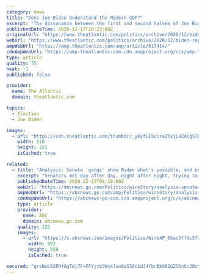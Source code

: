 ```yaml
---
category: news
title: "Does Joe Biden Understand the Modern GOP?"
excerpt: "The dissonance between the first and second halves of Joe Biden’s landmark speech this week encapsulates a central strategic challenge he’ll face as. During his vict"
publishedDateTime: 2020-12-17T20:23:00Z
originalUrl: "https://www.theatlantic.com/politics/archive/2020/12/biden-republicans-cooperation-covid/617414/"
webUrl: "https://www.theatlantic.com/politics/archive/2020/12/biden-republicans-cooperation-covid/617414/"
ampWebUrl: "https://amp.theatlantic.com/amp/article/617414/"
cdnAmpWebUrl: "https://amp-theatlantic-com.cdn.ampproject.org/c/s/amp.theatlantic.com/amp/article/617414/"
type: article
quality: 75
heat: -1
published: false

provider:
  name: The Atlantic
  domain: theatlantic.com

topics:
  - Election
  - Joe Biden

images:
  - url: "https://cdn.theatlantic.com/thumbor/_yKyfLE5ccroZTxjL4ZACgSlBN4=/570x321/media/img/mt/2020/12/2020_12_16T110042Z_2066824369_RC2BOK9GJG8A_RTRMADP_3_USA_SANCTIONS/original.jpg"
    width: 570
    height: 321
    isCached: true

related:
  - title: "Analysis: Senate 'gangs' show Biden what's possible, and not"
    excerpt: "Senators met day after day, night after night, trying to hammer out a framework for a $900 billion-plus COVID-19 aid and economic relief package"
    publishedDateTime: 2020-12-13T08:19:00Z
    webUrl: "https://abcnews.go.com/Politics/wireStory/analysis-senate-gangs-show-biden-74685929"
    ampWebUrl: "https://abcnews.go.com/amp/Politics/wireStory/analysis-senate-gangs-show-biden-74685929"
    cdnAmpWebUrl: "https://abcnews-go-com.cdn.ampproject.org/c/s/abcnews.go.com/amp/Politics/wireStory/analysis-senate-gangs-show-biden-74685929"
    type: article
    provider:
      name: ABC
      domain: abcnews.go.com
    quality: 125
    images:
      - url: "https://s.abcnews.com/images/Politics/WireAP_6bac3ffdc5f74a06a16c2493a02e3037_16x9_992.jpg"
        width: 992
        height: 558
        isCached: true

secured: "grsNwL82PDfGgTdj7F+FFYjrbSWx4JxwQsS5QU1dJ4YbrBXd81GZS6nOc20cStQvimBxc8EbwWg/O1rFi4JQo96r3PCPEUSqMKXUIB4iwCcZO2fgxdKR8CgNUBxqaeRLSWdJCxB+nsKloPUAHc81tBX/N/PvBGRKLohycHPF2hJplQR5jodSRADHJbCnbeJe/GJH8HWWrstCQDlElH4er6Ta0uu8mEb+Vv8oradVGjNmTOugf//wchvn90NkhqB0s/K/4pSDeCuZh1lgla+trQqGtKYnuxGyC0b7+mgI5cLAF16bSNSIwbbnhw6E7YyPJekADs8WT4qhWrS8Fe0wXuvFP1QXNHAgk2M/XyYoNw8=;u39o8MlaK2N2SGLX2RL1oQ=="
---
```


